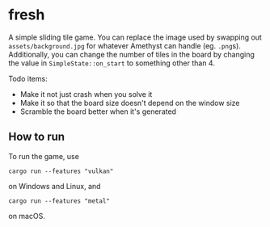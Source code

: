 # fresh

A simple sliding tile game. You can replace the image used by swapping out `assets/background.jpg` for whatever
Amethyst can handle (eg. `.png`s). Additionally, you can change the number of tiles in the board by changing the value
in `SimpleState::on_start` to something other than 4.

Todo items: 
* Make it not just crash when you solve it
* Make it so that the board size doesn't depend on the window size
* Scramble the board better when it's generated

## How to run

To run the game, use

```
cargo run --features "vulkan"
```

on Windows and Linux, and

```
cargo run --features "metal"
```

on macOS.